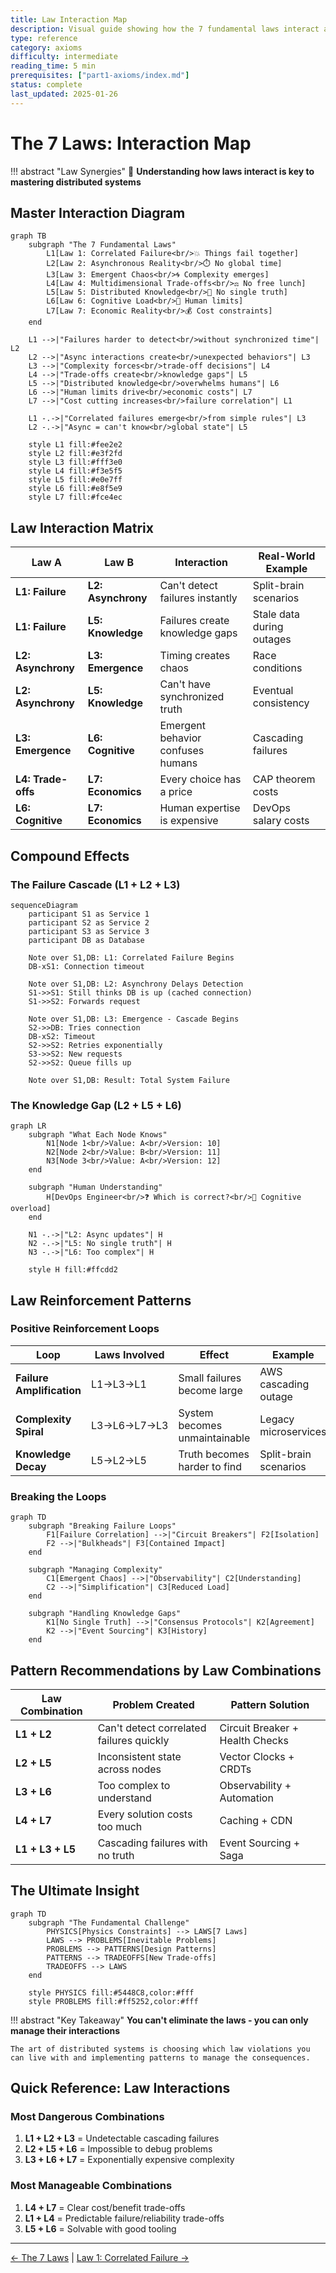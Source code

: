 ```yaml
---
title: Law Interaction Map
description: Visual guide showing how the 7 fundamental laws interact and reinforce each other
type: reference
category: axioms
difficulty: intermediate
reading_time: 5 min
prerequisites: ["part1-axioms/index.md"]
status: complete
last_updated: 2025-01-26
---
```


# The 7 Laws: Interaction Map

!!! abstract "Law Synergies"
    🎯 **Understanding how laws interact is key to mastering distributed systems**

## Master Interaction Diagram

```mermaid
graph TB
    subgraph "The 7 Fundamental Laws"
        L1[Law 1: Correlated Failure<br/>💥 Things fail together]
        L2[Law 2: Asynchronous Reality<br/>⏱️ No global time]
        L3[Law 3: Emergent Chaos<br/>🌀 Complexity emerges]
        L4[Law 4: Multidimensional Trade-offs<br/>⚖️ No free lunch]
        L5[Law 5: Distributed Knowledge<br/>🧠 No single truth]
        L6[Law 6: Cognitive Load<br/>👥 Human limits]
        L7[Law 7: Economic Reality<br/>💰 Cost constraints]
    end
    
    L1 -->|"Failures harder to detect<br/>without synchronized time"| L2
    L2 -->|"Async interactions create<br/>unexpected behaviors"| L3
    L3 -->|"Complexity forces<br/>trade-off decisions"| L4
    L4 -->|"Trade-offs create<br/>knowledge gaps"| L5
    L5 -->|"Distributed knowledge<br/>overwhelms humans"| L6
    L6 -->|"Human limits drive<br/>economic costs"| L7
    L7 -->|"Cost cutting increases<br/>failure correlation"| L1
    
    L1 -.->|"Correlated failures emerge<br/>from simple rules"| L3
    L2 -.->|"Async = can't know<br/>global state"| L5
    
    style L1 fill:#fee2e2
    style L2 fill:#e3f2fd
    style L3 fill:#fff3e0
    style L4 fill:#f3e5f5
    style L5 fill:#e0e7ff
    style L6 fill:#e8f5e9
    style L7 fill:#fce4ec
```

## Law Interaction Matrix

| Law A | Law B | Interaction | Real-World Example |
|-------|-------|-------------|-------------------|
| **L1: Failure** | **L2: Asynchrony** | Can't detect failures instantly | Split-brain scenarios |
| **L1: Failure** | **L5: Knowledge** | Failures create knowledge gaps | Stale data during outages |
| **L2: Asynchrony** | **L3: Emergence** | Timing creates chaos | Race conditions |
| **L2: Asynchrony** | **L5: Knowledge** | Can't have synchronized truth | Eventual consistency |
| **L3: Emergence** | **L6: Cognitive** | Emergent behavior confuses humans | Cascading failures |
| **L4: Trade-offs** | **L7: Economics** | Every choice has a price | CAP theorem costs |
| **L6: Cognitive** | **L7: Economics** | Human expertise is expensive | DevOps salary costs |

## Compound Effects

### The Failure Cascade (L1 + L2 + L3)

```mermaid
sequenceDiagram
    participant S1 as Service 1
    participant S2 as Service 2
    participant S3 as Service 3
    participant DB as Database
    
    Note over S1,DB: L1: Correlated Failure Begins
    DB-xS1: Connection timeout
    
    Note over S1,DB: L2: Asynchrony Delays Detection
    S1->>S1: Still thinks DB is up (cached connection)
    S1->>S2: Forwards request
    
    Note over S1,DB: L3: Emergence - Cascade Begins
    S2->>DB: Tries connection
    DB-xS2: Timeout
    S2->>S2: Retries exponentially
    S3->>S2: New requests
    S2->>S2: Queue fills up
    
    Note over S1,DB: Result: Total System Failure
```

### The Knowledge Gap (L2 + L5 + L6)

```mermaid
graph LR
    subgraph "What Each Node Knows"
        N1[Node 1<br/>Value: A<br/>Version: 10]
        N2[Node 2<br/>Value: B<br/>Version: 11]
        N3[Node 3<br/>Value: A<br/>Version: 12]
    end
    
    subgraph "Human Understanding"
        H[DevOps Engineer<br/>❓ Which is correct?<br/>🤯 Cognitive overload]
    end
    
    N1 -.->|"L2: Async updates"| H
    N2 -.->|"L5: No single truth"| H
    N3 -.->|"L6: Too complex"| H
    
    style H fill:#ffcdd2
```

## Law Reinforcement Patterns

### Positive Reinforcement Loops

| Loop | Laws Involved | Effect | Example |
|------|---------------|--------|---------|
| **Failure Amplification** | L1→L3→L1 | Small failures become large | AWS cascading outage |
| **Complexity Spiral** | L3→L6→L7→L3 | System becomes unmaintainable | Legacy microservices |
| **Knowledge Decay** | L5→L2→L5 | Truth becomes harder to find | Split-brain scenarios |

### Breaking the Loops

```mermaid
graph TD
    subgraph "Breaking Failure Loops"
        F1[Failure Correlation] -->|"Circuit Breakers"| F2[Isolation]
        F2 -->|"Bulkheads"| F3[Contained Impact]
    end
    
    subgraph "Managing Complexity"
        C1[Emergent Chaos] -->|"Observability"| C2[Understanding]
        C2 -->|"Simplification"| C3[Reduced Load]
    end
    
    subgraph "Handling Knowledge Gaps"
        K1[No Single Truth] -->|"Consensus Protocols"| K2[Agreement]
        K2 -->|"Event Sourcing"| K3[History]
    end
```

## Pattern Recommendations by Law Combinations

| Law Combination | Problem Created | Pattern Solution |
|-----------------|-----------------|------------------|
| **L1 + L2** | Can't detect correlated failures quickly | Circuit Breaker + Health Checks |
| **L2 + L5** | Inconsistent state across nodes | Vector Clocks + CRDTs |
| **L3 + L6** | Too complex to understand | Observability + Automation |
| **L4 + L7** | Every solution costs too much | Caching + CDN |
| **L1 + L3 + L5** | Cascading failures with no truth | Event Sourcing + Saga |

## The Ultimate Insight

```mermaid
graph TD
    subgraph "The Fundamental Challenge"
        PHYSICS[Physics Constraints] --> LAWS[7 Laws]
        LAWS --> PROBLEMS[Inevitable Problems]
        PROBLEMS --> PATTERNS[Design Patterns]
        PATTERNS --> TRADEOFFS[New Trade-offs]
        TRADEOFFS --> LAWS
    end
    
    style PHYSICS fill:#5448C8,color:#fff
    style PROBLEMS fill:#ff5252,color:#fff
```

!!! abstract "Key Takeaway"
    **You can't eliminate the laws - you can only manage their interactions**
    
    The art of distributed systems is choosing which law violations you can live with and implementing patterns to manage the consequences.

## Quick Reference: Law Interactions

### Most Dangerous Combinations
1. **L1 + L2 + L3** = Undetectable cascading failures
2. **L2 + L5 + L6** = Impossible to debug problems
3. **L3 + L6 + L7** = Exponentially expensive complexity

### Most Manageable Combinations
1. **L4 + L7** = Clear cost/benefit trade-offs
2. **L1 + L4** = Predictable failure/reliability trade-offs
3. **L5 + L6** = Solvable with good tooling

---

[← The 7 Laws](/part1-axioms/) | [Law 1: Correlated Failure →](/part1-axioms/law1-failure/)